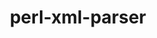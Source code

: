 ---
title: "perl-xml-parser"
layout: cache
category: package
meta: {"versions": ["2.44"], "compilers": ["gcc@7.5.0", "gcc@8.3.1", "gcc@9.3.0"]}
spec_files: 
 - spec-0.json
 - spec-1.json
 - spec-2.json
 - spec-3.json
spec_names:
 - 'perl-xml-parser@2.44%gcc@8.3.1 arch=linux-rhel8-x86_64 ^berkeley-db@18.1.40%gcc@8.3.1+cxx~docs+stl patches=b231fcc arch=linux-rhel8-x86_64 ^expat@2.3.0%gcc@8.3.1+libbsd arch=linux-rhel8-x86_64 ^gdbm@1.19%gcc@8.3.1 arch=linux-rhel8-x86_64 ^libbsd@0.10.0%gcc@8.3.1 arch=linux-rhel8-x86_64 ^ncurses@6.2%gcc@8.3.1~symlinks+termlib abi=none arch=linux-rhel8-x86_64 ^perl@5.32.1%gcc@8.3.1+cpanm+shared+threads arch=linux-rhel8-x86_64 ^perl-encode-locale@1.05%gcc@8.3.1 arch=linux-rhel8-x86_64 ^perl-file-listing@6.04%gcc@8.3.1 arch=linux-rhel8-x86_64 ^perl-html-parser@3.72%gcc@8.3.1 arch=linux-rhel8-x86_64 ^perl-html-tagset@3.20%gcc@8.3.1 arch=linux-rhel8-x86_64 ^perl-http-cookies@6.04%gcc@8.3.1 arch=linux-rhel8-x86_64 ^perl-http-daemon@6.01%gcc@8.3.1 arch=linux-rhel8-x86_64 ^perl-http-date@6.02%gcc@8.3.1 arch=linux-rhel8-x86_64 ^perl-http-message@6.13%gcc@8.3.1 arch=linux-rhel8-x86_64 ^perl-http-negotiate@6.01%gcc@8.3.1 arch=linux-rhel8-x86_64 ^perl-io-html@1.001%gcc@8.3.1 arch=linux-rhel8-x86_64 ^perl-libwww-perl@6.33%gcc@8.3.1 arch=linux-rhel8-x86_64 ^perl-lwp-mediatypes@6.02%gcc@8.3.1 arch=linux-rhel8-x86_64 ^perl-net-http@6.17%gcc@8.3.1 arch=linux-rhel8-x86_64 ^perl-try-tiny@0.28%gcc@8.3.1 arch=linux-rhel8-x86_64 ^perl-uri@1.72%gcc@8.3.1 arch=linux-rhel8-x86_64 ^perl-www-robotrules@6.02%gcc@8.3.1 arch=linux-rhel8-x86_64 ^readline@8.1%gcc@8.3.1 arch=linux-rhel8-x86_64'
 - 'perl-xml-parser@2.44%gcc@9.3.0 arch=linux-ubuntu20.04-x86_64 ^berkeley-db@18.1.40%gcc@9.3.0+cxx~docs+stl patches=b231fcc arch=linux-ubuntu20.04-x86_64 ^expat@2.3.0%gcc@9.3.0+libbsd arch=linux-ubuntu20.04-x86_64 ^gdbm@1.19%gcc@9.3.0 arch=linux-ubuntu20.04-x86_64 ^libbsd@0.10.0%gcc@9.3.0 arch=linux-ubuntu20.04-x86_64 ^ncurses@6.2%gcc@9.3.0~symlinks+termlib abi=none arch=linux-ubuntu20.04-x86_64 ^perl@5.32.1%gcc@9.3.0+cpanm+shared+threads arch=linux-ubuntu20.04-x86_64 ^perl-encode-locale@1.05%gcc@9.3.0 arch=linux-ubuntu20.04-x86_64 ^perl-file-listing@6.04%gcc@9.3.0 arch=linux-ubuntu20.04-x86_64 ^perl-html-parser@3.72%gcc@9.3.0 arch=linux-ubuntu20.04-x86_64 ^perl-html-tagset@3.20%gcc@9.3.0 arch=linux-ubuntu20.04-x86_64 ^perl-http-cookies@6.04%gcc@9.3.0 arch=linux-ubuntu20.04-x86_64 ^perl-http-daemon@6.01%gcc@9.3.0 arch=linux-ubuntu20.04-x86_64 ^perl-http-date@6.02%gcc@9.3.0 arch=linux-ubuntu20.04-x86_64 ^perl-http-message@6.13%gcc@9.3.0 arch=linux-ubuntu20.04-x86_64 ^perl-http-negotiate@6.01%gcc@9.3.0 arch=linux-ubuntu20.04-x86_64 ^perl-io-html@1.001%gcc@9.3.0 arch=linux-ubuntu20.04-x86_64 ^perl-libwww-perl@6.33%gcc@9.3.0 arch=linux-ubuntu20.04-x86_64 ^perl-lwp-mediatypes@6.02%gcc@9.3.0 arch=linux-ubuntu20.04-x86_64 ^perl-net-http@6.17%gcc@9.3.0 arch=linux-ubuntu20.04-x86_64 ^perl-try-tiny@0.28%gcc@9.3.0 arch=linux-ubuntu20.04-x86_64 ^perl-uri@1.72%gcc@9.3.0 arch=linux-ubuntu20.04-x86_64 ^perl-www-robotrules@6.02%gcc@9.3.0 arch=linux-ubuntu20.04-x86_64 ^readline@8.1%gcc@9.3.0 arch=linux-ubuntu20.04-x86_64'
 - 'perl-xml-parser@2.44%gcc@7.5.0 arch=linux-ubuntu18.04-x86_64 ^berkeley-db@18.1.40%gcc@7.5.0+cxx~docs+stl patches=b231fcc arch=linux-ubuntu18.04-x86_64 ^expat@2.3.0%gcc@7.5.0+libbsd arch=linux-ubuntu18.04-x86_64 ^gdbm@1.19%gcc@7.5.0 arch=linux-ubuntu18.04-x86_64 ^libbsd@0.10.0%gcc@7.5.0 arch=linux-ubuntu18.04-x86_64 ^ncurses@6.2%gcc@7.5.0~symlinks+termlib abi=none arch=linux-ubuntu18.04-x86_64 ^perl@5.32.1%gcc@7.5.0+cpanm+shared+threads arch=linux-ubuntu18.04-x86_64 ^perl-encode-locale@1.05%gcc@7.5.0 arch=linux-ubuntu18.04-x86_64 ^perl-file-listing@6.04%gcc@7.5.0 arch=linux-ubuntu18.04-x86_64 ^perl-html-parser@3.72%gcc@7.5.0 arch=linux-ubuntu18.04-x86_64 ^perl-html-tagset@3.20%gcc@7.5.0 arch=linux-ubuntu18.04-x86_64 ^perl-http-cookies@6.04%gcc@7.5.0 arch=linux-ubuntu18.04-x86_64 ^perl-http-daemon@6.01%gcc@7.5.0 arch=linux-ubuntu18.04-x86_64 ^perl-http-date@6.02%gcc@7.5.0 arch=linux-ubuntu18.04-x86_64 ^perl-http-message@6.13%gcc@7.5.0 arch=linux-ubuntu18.04-x86_64 ^perl-http-negotiate@6.01%gcc@7.5.0 arch=linux-ubuntu18.04-x86_64 ^perl-io-html@1.001%gcc@7.5.0 arch=linux-ubuntu18.04-x86_64 ^perl-libwww-perl@6.33%gcc@7.5.0 arch=linux-ubuntu18.04-x86_64 ^perl-lwp-mediatypes@6.02%gcc@7.5.0 arch=linux-ubuntu18.04-x86_64 ^perl-net-http@6.17%gcc@7.5.0 arch=linux-ubuntu18.04-x86_64 ^perl-try-tiny@0.28%gcc@7.5.0 arch=linux-ubuntu18.04-x86_64 ^perl-uri@1.72%gcc@7.5.0 arch=linux-ubuntu18.04-x86_64 ^perl-www-robotrules@6.02%gcc@7.5.0 arch=linux-ubuntu18.04-x86_64 ^readline@8.1%gcc@7.5.0 arch=linux-ubuntu18.04-x86_64'
 - 'perl-xml-parser@2.44%gcc@9.3.0 arch=linux-rhel7-x86_64 ^berkeley-db@18.1.40%gcc@9.3.0+cxx~docs+stl patches=b231fcc arch=linux-rhel7-x86_64 ^expat@2.3.0%gcc@9.3.0+libbsd arch=linux-rhel7-x86_64 ^gdbm@1.19%gcc@9.3.0 arch=linux-rhel7-x86_64 ^libbsd@0.10.0%gcc@9.3.0 arch=linux-rhel7-x86_64 ^ncurses@6.2%gcc@9.3.0~symlinks+termlib abi=none arch=linux-rhel7-x86_64 ^perl@5.32.1%gcc@9.3.0+cpanm+shared+threads arch=linux-rhel7-x86_64 ^perl-encode-locale@1.05%gcc@9.3.0 arch=linux-rhel7-x86_64 ^perl-file-listing@6.04%gcc@9.3.0 arch=linux-rhel7-x86_64 ^perl-html-parser@3.72%gcc@9.3.0 arch=linux-rhel7-x86_64 ^perl-html-tagset@3.20%gcc@9.3.0 arch=linux-rhel7-x86_64 ^perl-http-cookies@6.04%gcc@9.3.0 arch=linux-rhel7-x86_64 ^perl-http-daemon@6.01%gcc@9.3.0 arch=linux-rhel7-x86_64 ^perl-http-date@6.02%gcc@9.3.0 arch=linux-rhel7-x86_64 ^perl-http-message@6.13%gcc@9.3.0 arch=linux-rhel7-x86_64 ^perl-http-negotiate@6.01%gcc@9.3.0 arch=linux-rhel7-x86_64 ^perl-io-html@1.001%gcc@9.3.0 arch=linux-rhel7-x86_64 ^perl-libwww-perl@6.33%gcc@9.3.0 arch=linux-rhel7-x86_64 ^perl-lwp-mediatypes@6.02%gcc@9.3.0 arch=linux-rhel7-x86_64 ^perl-net-http@6.17%gcc@9.3.0 arch=linux-rhel7-x86_64 ^perl-try-tiny@0.28%gcc@9.3.0 arch=linux-rhel7-x86_64 ^perl-uri@1.72%gcc@9.3.0 arch=linux-rhel7-x86_64 ^perl-www-robotrules@6.02%gcc@9.3.0 arch=linux-rhel7-x86_64 ^readline@8.1%gcc@9.3.0 arch=linux-rhel7-x86_64'
---